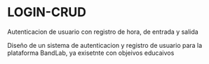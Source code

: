 # LOGIN-CRUD
Autenticacion de usuario con registro de hora, de entrada y salida 

Diseño de un sistema de autenticacion y registro de usuario para la plataforma BandLab, ya exisetnte con objeivos educaivos
